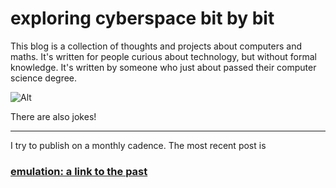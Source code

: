 # exploring cyberspace bit by bit

This blog is a collection of thoughts and projects about computers and maths. It's written for people curious about technology, but without formal knowledge. It's written by someone who just about passed their computer science degree. 

![Alt](/pictures/hello_world_dark.svg#center)

There are also jokes!

---

I try to publish on a monthly cadence. The most recent post is

### [emulation: a link to the past](adpblg.co.uk/post/zelda)

